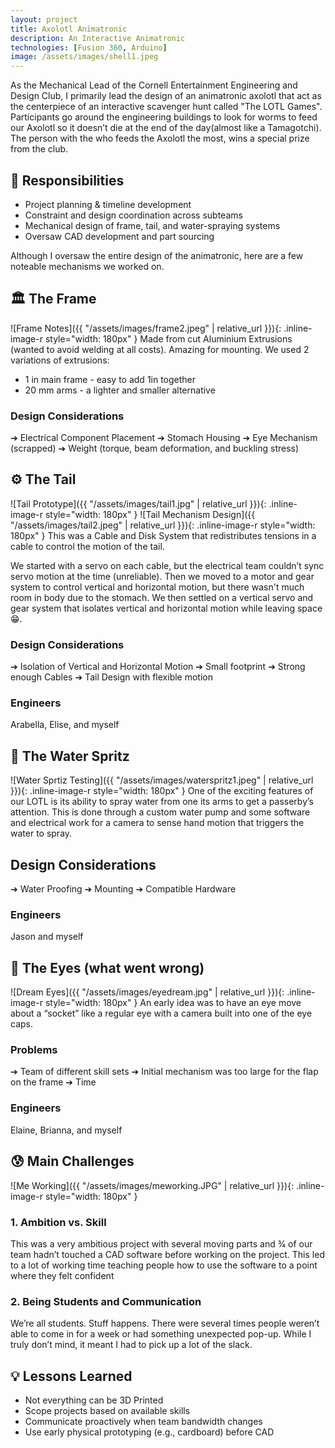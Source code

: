 ```yaml
---
layout: project
title: Axolotl Animatronic
description: An Interactive Animatronic
technologies: [Fusion 360, Arduino]
image: /assets/images/shell1.jpeg
---
```


As the Mechanical Lead of the Cornell Entertainment Engineering and Design Club, I primarily lead the design of an animatronic axolotl that act as the centerpiece of an interactive scavenger hunt called "The LOTL Games". Participants go around the engineering buildings to look for worms to feed our Axolotl so it doesn’t die at the end of the day(almost like a Tamagotchi). The person with the who feeds the Axolotl the most, wins a special prize from the club.

## 🔧 Responsibilities
- Project planning & timeline development
- Constraint and design coordination across subteams
- Mechanical design of frame, tail, and water-spraying systems
- Oversaw CAD development and part sourcing

Although I oversaw the entire design of the animatronic, here are a few noteable mechanisms we worked on.

## 🏛️ The Frame
![Frame Notes]({{ "/assets/images/frame2.jpeg" | relative_url }}){: .inline-image-r style="width: 180px" }
Made from cut Aluminium Extrusions (wanted to avoid welding at all costs). Amazing for mounting.
We used 2 variations of extrusions:
- 1 in main frame - easy to add 1in together
- 20 mm arms - a lighter and smaller alternative

### Design Considerations
➔ Electrical Component Placement
➔ Stomach Housing
➔ Eye Mechanism (scrapped)
➔ Weight (torque, beam deformation, and buckling stress)

## ⚙️ The Tail
![Tail Prototype]({{ "/assets/images/tail1.jpg" | relative_url }}){: .inline-image-r style="width: 180px" }
![Tail Mechanism Design]({{ "/assets/images/tail2.jpeg" | relative_url }}){: .inline-image-r style="width: 180px" }
This was a Cable and Disk System that redistributes tensions in a cable to control the motion of the tail.

We started with a servo on each cable, but the electrical team couldn’t sync servo motion at the time (unreliable). Then we moved to a motor and gear system to control vertical and horizontal motion, but there wasn't much room in body due to the stomach. We then settled on a vertical servo and gear system that isolates vertical and horizontal motion while leaving space 😁.

### Design Considerations
➔ Isolation of Vertical and Horizontal Motion
➔ Small footprint
➔ Strong enough Cables
➔ Tail Design with flexible motion

### Engineers
Arabella, Elise, and myself

## 🌊 The Water Spritz
![Water Sprtiz Testing]({{ "/assets/images/waterspritz1.jpeg" | relative_url }}){: .inline-image-r style="width: 180px" }
One of the exciting features of our LOTL is its ability to spray water from one its arms to get a passerby’s attention.
This is done through a custom water pump and some software and electrical work for a camera to sense hand motion that triggers the water to spray.

## Design Considerations
➔ Water Proofing
➔ Mounting
➔ Compatible Hardware

### Engineers
Jason and myself

## 🤔 The Eyes (what went wrong)
![Dream Eyes]({{ "/assets/images/eyedream.jpg" | relative_url }}){: .inline-image-r style="width: 180px" }
An early idea was to have an eye move about a “socket” like a regular eye with a camera built into one of the eye caps.

### Problems
➔ Team of different skill sets
➔ Initial mechanism was too large for the flap on the frame
➔ Time

### Engineers
Elaine, Brianna, and myself

## 😰 Main Challenges
![Me Working]({{ "/assets/images/meworking.JPG" | relative_url }}){: .inline-image-r style="width: 180px" }
### 1. Ambition vs. Skill
This was a very ambitious project with several moving parts and 3⁄4 of our team hadn’t touched a CAD software before working on the project. This led to a lot of working time teaching people how to use the software to a point where they felt confident

### 2. Being Students and Communication
We’re all students. Stuff happens. There were several times people weren’t able to come in for a week or had something unexpected pop-up. While I truly don’t mind, it meant I had to pick up a lot of the slack.

## 💡 Lessons Learned
- Not everything can be 3D Printed
- Scope projects based on available skills
- Communicate proactively when team bandwidth changes
- Use early physical prototyping (e.g., cardboard) before CAD